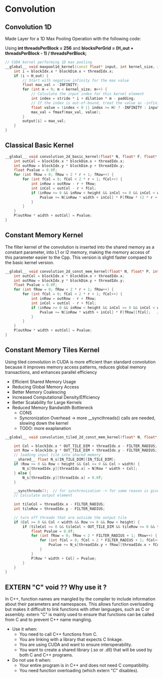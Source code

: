 # Convolution

## Convolution 1D

Made Layer for a 1D Max Pooling Operation with the following code: 

Using **int threadsPerBlock = 256** and **blocksPerGrid = (H_out + threadsPerBlock - 1) / threadsPerBlock;** 

```cpp
// CUDA kernel performing 1D max pooling
__global__ void maxpool1d_kernel(const float* input, int kernel_size, int stride, int padding, int dilation, float* output, size_t H, int H_out) {
    int i = blockIdx.x * blockDim.x + threadIdx.x;
    if (i < H_out) {
        // Start with negative infinity for the max value
        float max_val = -INFINITY;
        for (int m = 0; m < kernel_size; m++) {
            // Calculate the input index for this kernel element
            int index = stride * i + dilation * m - padding;
			// If the index is out-of-bound, treat the value as -infinity -> Zero padding does this specifically
            float value = (index < 0 || index >= H) ? -INFINITY : input[index];
            max_val = fmaxf(max_val, value);
        }
        output[i] = max_val;
    }
}
```



## Classical Basic Kernel

```cpp
__global__ void convolution_2d_basic_kernel(float* N, float* F, float* P, int r, int width, int height) {
    int outCol = blockIdx.x * blockDim.x + threadIdx.x;
    int outRow = blockIdx.y * blockDim.y + threadIdx.y;
    float Pvalue = 0.0f;
    for (int fRow = 0; fRow < 2 * r + 1; fRow++) {
        for (int fCol = 0; fCol < 2 * r + 1; fCol++) {
            int inRow = outRow - r + fRow;
            int inCol = outCol - r + fCol;
            if (inRow >= 0 && inRow < height && inCol >= 0 && inCol < width) {
                Pvalue += N[inRow * width + inCol] * F[fRow * (2 * r + 1) + fCol];   // 2D convolution main operation done for each pixel of the output image
            }
        }
    }
    P[outRow * width + outCol] = Pvalue;
}
```

## Constant Memory Kernel

The filter kernel of the convolution is inserted into the shared memory as a constant parameter, into L1 or l2 memory, making the memory access of this parameter easier to the Cpp. This version is slightl faster compaed to the basic kernel version. 

```cpp
__global__ void convolution_2d_const_mem_kernel(float* N, float* P, int r, int width, int height) {
    int outCol = blockIdx.x * blockDim.x + threadIdx.x;
    int outRow = blockIdx.y * blockDim.y + threadIdx.y;
    float Pvalue = 0.0f;
    for (int fRow = 0; fRow < 2 * r + 1; fRow++) {
        for (int fCol = 0; fCol < 2 * r + 1; fCol++) {
            int inRow = outRow - r + fRow;
            int inCol = outCol - r + fCol;
            if (inRow >= 0 && inRow < height && inCol >= 0 && inCol < width) {
                Pvalue += N[inRow * width + inCol] * F[fRow][fCol];   // 2D convolution main operation done for each pixel of the output image
            }
        }
    }
    P[outRow * width + outCol] = Pvalue;
}
```

## Constant Memory Tiles Kernel

Using tiled convolution in CUDA is more efficient than standard convolution because it improves memory access patterns, reduces global memory transactions, and enhances parallel efficiency

- Efficient Shared Memory Usage
- Reducing Global Memory Access
- Better Memory Coalescing
- Increased Computational Density/Efficiency
- Better Scalability for Large Kernels
- Reduced Memory Bandwidth Bottleneck
  - CONS
  - Syncronization Overhead -> more __syncthreads() calls are needed, slowing down the kernel
  - TODO: more exaplanation

```cpp
__global__ void convolution_tiled_2d_const_mem_kernel(float* N, float* P, int width, int height) {

    int Col = blockIdx.x * OUT_TILE_DIM + threadIdx.x - FILTER_RADIUS;
    int Row = blockIdx.y * OUT_TILE_DIM + threadIdx.y - FILTER_RADIUS;
    // loading input tile into shared memory
    __shared__ float N_s[IN_TILE_DIM][IN_TILE_DIM];
    if (Row >= 0 && Row < height && Col >= 0 && Col < width) {
        N_s[threadIdx.y][threadIdx.x] = N[Row * width + Col];
    } else {
        N_s[threadIdx.y][threadIdx.x] = 0.0f;
    }

    __syncthreads();  // for synchronization -> for some reason is gives me undefined
    // Calculate output element

    int tileCol = threadIdx.x - FILTER_RADIUS;
    int tileRow = threadIdx.y - FILTER_RADIUS;

    // turn off threads that are outside the output tile
    if (Col >= 0 && Col < width && Row >= 0 && Row < height) {
        if (tileCol >= 0 && tileCol < OUT_TILE_DIM && tileRow >= 0 && tileRow < OUT_TILE_DIM) {
            float Pvalue = 0.0f;
            for (int fRow = 0; fRow < 2 * FILTER_RADIUS + 1; fRow++) {
                for (int fCol = 0; fCol < 2 * FILTER_RADIUS + 1; fCol++) {
                    Pvalue += N_s[threadIdx.y + fRow][threadIdx.x + fCol] * F_c[fRow][fCol];
                }
            }
            P[Row * width + Col] = Pvalue;
        }
    }
}
```

## EXTERN "C" void  ?? Why use it ?

In C++, function names are mangled by the compiler to include information about their parameters and namespaces. This allows function overloading but makes it difficult to link functions with other languages, such as C or assembly. extern "C" is mainly used to ensure that functions can be called from C and to prevent C++ name mangling.

- Use it when:
  - You need to call C++ functions from C.
  - You are linking with a library that expects C linkage.
  - You are using CUDA and want to ensure interoperability.
  - You want to create a shared library (.so or .dll) that will be used by both C and C++ programs.
- Do not use it when:
  - Your entire program is in C++ and does not need C compatibility.
  - You need function overloading (which extern "C" disables).